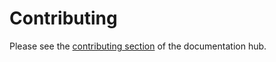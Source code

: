 # Contributing

Please see the [contributing section](https://cursorless.org/docs/contributing)
of the documentation hub.
